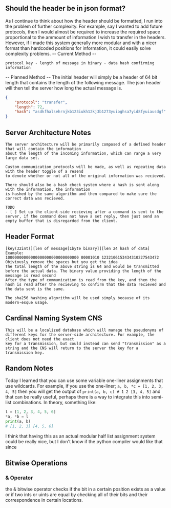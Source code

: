 ## Should the header be in json format?
As I continue to think about how the header should be formatted, I run into the problem of further complexity. For example, say I wanted to add future protocols, then I would almost be required to increase the required space proportional to the ammount of information I wish to transfer in the headers. However, if I made this system generally more modular and with a nicer format than hardcoded positions for information, it could easily solve complexity problems.
-- Current Method --
```
protocol key - length of message in binary - data hash confirming information
```
-- Planned Method --
The initial header will simply be a header of 64 bit length that contains the length of the following message. The json header will then tell the server how long the actual message is.
```json
{
    "protocol": "transfer",
    "length": 72,
    "hash": "asdkfhalsehrnjkb123iukh12kj3b1273yuioghsa7yid8fyuiausdgf"
}
```

## Server Architecture Notes
    The server architecture will be primarily composed of a defined header that will contain the information
    about the length of the incoming information, which can range a very large data set.

    Custom communication protocols will be made, as well as repeating data with the header toggle of a resend
    to denote whether or not all of the original information was recieved. 

    There should also be a hash check system where a hash is sent along with the information, the information
    is hashed by the same algorithm and then compared to make sure the correct data was recieved.

    TODO
    - [ ] Set up the client-side recieving after a command is sent to the server, if the command does not have a set reply, then just send an empty buffer that is disregarded from the client.

## Header Format
    [key(32int)][len of message[1byte binary]][len 24 hash of data]
    Example:
    10000000000000000000000000000000 00001010 1232106153434310227543472
    Obiviously remove the spaces but you get the idea
    The total length of the above string is 64 and would be transmitted before the actual data. The binary value providing the length of the message is read second
    After the type of communication is read from the key, and then the hash is read after the recieving to confirm that the data recieved and the data sent is the same.

    The sha256 hashing algorithm will be used simply because of its modern-esque usage.

## Cardinal Naming System CNS
    This will be a localized database which will manage the pseudonyms of different keys for the server-side architecture. For example, the client does not need the exact
    key for a transmission, but could instead can send "transmission" as a string and the CNS will return to the server the key for a transmission key.

## Random Notes
Today I learned that you can use some variable one-liner assignments that use wildcards.
For example, if you use the one-liner; `a, b, *c = [1, 2, 3, 4, 5]` then you will get the output of
`print(a, b, c) # 1 2 [3, 4, 5]` and that can be really useful, perhaps there is a way to integrate this into semi-list combinations. In theory, something like:
```python
l = [1, 2, 3, 4, 5, 6]
*a, *b = l
print(a, b)
# [1, 2, 3] [4, 5, 6]
```
I think that having this as an actual modular half list assignment system could be really nice, but I don't know if the python compiler would like that since 

## Bitwise Operations
### & Operator
the & bitwise operator checks if the bit in a certain position exists as a value or if two ints or uints are equal by checking all of their bits and their correspondence in certain locations.